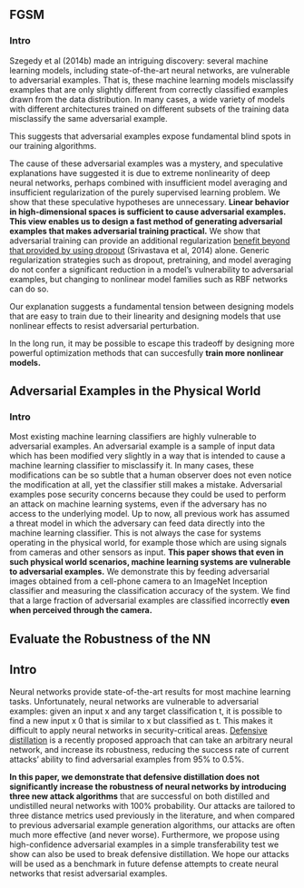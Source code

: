 ## FGSM
### Intro
Szegedy et al (2014b) made an intriguing discovery: several machine learning models, including state-of-the-art neural networks, are vulnerable to adversarial examples. That is, these machine learning models misclassify examples that are only slightly different from correctly classified examples drawn from the data distribution. In many cases, a wide variety of models with different architectures trained on different subsets of the training data misclassify the same adversarial example.

This suggests that adversarial examples expose fundamental blind spots in our training algorithms.

The cause of these adversarial examples was a mystery, and speculative explanations have suggested it is due to extreme nonlinearity of deep neural networks, perhaps combined with insufficient model averaging and insufficient regularization of the purely supervised learning problem. We show that these speculative hypotheses are unnecessary. **Linear behavior in high-dimensional spaces is sufficient to cause adversarial examples. This view enables us to design a fast method of generating adversarial examples that makes adversarial training practical.** We show that adversarial training can provide an additional regularization <u>benefit beyond that provided by using dropout</u> (Srivastava et al, 2014) alone. Generic regularization strategies such as dropout, pretraining, and model averaging do not confer a significant reduction in a model’s vulnerability to adversarial examples, but changing to nonlinear model families such as RBF networks can do so.

Our explanation suggests a fundamental tension between designing models that are easy to train due to their linearity and designing models that use nonlinear effects to resist adversarial perturbation.

In the long run, it may be possible to escape this tradeoff by designing more powerful optimization methods that can succesfully **train more nonlinear models.**

## Adversarial Examples in the Physical World
### Intro
Most existing machine learning classifiers are highly vulnerable to adversarial examples. An adversarial example is a sample of input data which has been modified very slightly in a way that is intended to cause a machine learning classifier to misclassify it. In many cases, these modifications can be so subtle that a human observer does not even notice the modification at all, yet the classifier still makes a mistake. Adversarial examples pose security concerns because they could be used to perform an attack on machine learning systems, even if the adversary has no access to the underlying model. Up to now, all previous work has assumed a threat model in which the adversary can feed data directly into the machine learning classifier. This is not always the case for systems operating in the physical world, for example those which are using signals from cameras and other sensors as input. **This paper shows that even in such physical world scenarios, machine learning systems are vulnerable to adversarial examples.** We demonstrate this by feeding adversarial images obtained from a cell-phone camera to an ImageNet Inception classifier and measuring the classification accuracy of the system. We find that a large fraction of adversarial examples are classified incorrectly **even when perceived through the camera.**

## Evaluate the Robustness of the NN
## Intro
Neural networks provide state-of-the-art results for most machine learning tasks. Unfortunately, neural networks are vulnerable to adversarial examples: given an input x and any target classification t, it is possible to find a new input x 0 that is similar to x but classified as t. This makes it difficult to apply neural networks in security-critical areas. <u>Defensive distillation</u> is a recently proposed approach that can take an arbitrary neural network, and increase its robustness, reducing the success rate of current attacks’ ability to find adversarial examples from 95% to 0.5%.

**In this paper, we demonstrate that defensive distillation does not significantly increase the robustness of neural networks by introducing three new attack algorithms** that are successful on both distilled and undistilled neural networks with 100% probability. Our attacks are tailored to three distance metrics used previously in the literature, and when compared to previous adversarial example generation algorithms, our attacks are often much more effective (and never worse). Furthermore, we propose using high-confidence adversarial examples in a simple transferability test we show can also be used to break defensive distillation. We hope our attacks will be used as a benchmark in future defense attempts to create neural networks that resist adversarial examples.
